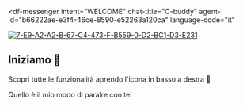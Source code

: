 <script src="https://www.gstatic.com/dialogflow-console/fast/messenger/bootstrap.js?v=1"></script>
<df-messenger
  intent="WELCOME"
  chat-title="C-buddy"
  agent-id="b66222ae-e3f4-46ce-8590-e52263a120ca"
  language-code="it"
></df-messenger>

<a href="https://ibb.co/rfv18z3"><img src="https://i.ibb.co/h1CtQ4c/7-E9-A2-A2-B-67-C4-473-F-B559-0-D2-BC1-D3-E231.jpg" alt="7-E9-A2-A2-B-67-C4-473-F-B559-0-D2-BC1-D3-E231" border="0"></a>

## Iniziamo 🚀
Scopri tutte le funzionalità aprendo l'icona in basso a destra 💬

Quello è il mio modo di paralre con te!


